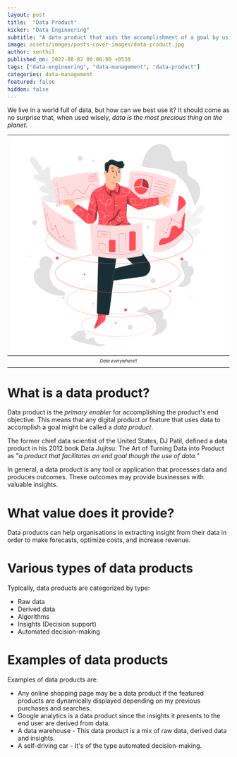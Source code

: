 ```yaml
---
layout: post
title:  "Data Product"
kicker: "Data Engineering"
subtitle: "A data product that aids the accomplishment of a goal by using data. This indicates that data is the most important factor in accomplishing the product's final goal."
image: assets/images/posts-cover-images/data-product.jpg
author: senthil
published_on: 2022-08-02 00:00:00 +0530
tags: ["data-engineering", "data-management", "data-product"]
categories: data-management
featured: false
hidden: false
---
```


We live in a world full of data, but how can we best use it? It should come as no surprise that, when used wisely, *data is the most precious thing on the planet*.

|![Worlf full of data!](/assets/images/posts/world-full-of-data.jpg)|
|:-:|
|<sub><sup>*Data everywhere!!*</sup></sub>|<br/><br/>

# What is a data product?
Data product is the *primary enabler* for accomplishing the product's end objective. This means that any digital product or feature that uses data to accomplish a goal might be called a *data product*.

The former chief data scientist of the United States, DJ Patil, defined a data product in his 2012 book Data Jujitsu: The Art of Turning Data into Product as "*a product that facilitates an end goal though the use of data.*"

In general, a data product is any tool or application that processes data and produces outcomes. These outcomes may provide businesses with valuable insights.

# What value does it provide?
Data products can help organisations in extracting insight from their data in order to make forecasts, optimize costs, and increase revenue.

# Various types of data products 
Typically, data products are categorized by type:

- Raw data
- Derived data
- Algorithms
- Insights (Decision support)
- Automated decision-making

# Examples of data products
Examples of data products are:
- Any online shopping page may be a data product if the featured products are dynamically displayed depending on my previous purchases and searches.
- Google analytics is a data product since the insights it presents to the end user are derived from data.
- A data warehouse - This data product is a mix of raw data, derived data and insights.
- A self-driving car - It's of the type automated decision-making. 